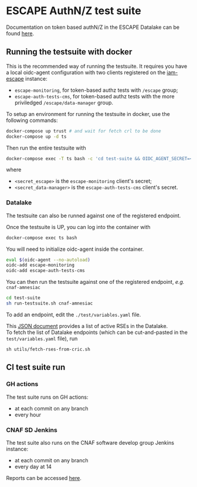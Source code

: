 # ESCAPE AuthN/Z test suite

Documentation on token based authN/Z in the ESCAPE Datalake can be found [here](https://github.com/indigo-iam/escape-docs#token-based-authnz).

## Running the testsuite with docker

This is the recommended way of running the testsuite. It requires you have a local oidc-agent configuration with two clients registered on the [iam-escape](https://iam-escape.cloud.cnaf.infn.it/) instance:

* `escape-monitoring`, for token-based authz tests with `/escape` group;
* `escape-auth-tests-cms`, for token-based authz tests with the more priviledged `/escape/data-manager` group.

To setup an environment for running the testsuite in docker,
use the following commands:

```bash
docker-compose up trust # and wait for fetch crl to be done
docker-compose up -d ts
```

Then run the entire testsuite with

```bash
docker-compose exec -T ts bash -c 'cd test-suite && OIDC_AGENT_SECRET=<secret_escape> OIDC_AGENT_CMS_SECRET=<secret_data-manager> sh ci/run.sh'
```

where 

* `<secret_escape>` is the `escape-monitoring` client's secret;
* `<secret_data-manager>` is the `escape-auth-tests-cms` client's secret.

### Datalake

The testsuite can also be runned against one of the registered endpoint.

Once the testsuite is UP, you can log into the container with

```bash
docker-compose exec ts bash
```

You will need to initialize oidc-agent inside the container.

```bash
eval $(oidc-agent --no-autoload)
oidc-add escape-monitoring
oidc-add escape-auth-tests-cms
```

You can then run the testsuite against one of the registered endpoint, _e.g._ `cnaf-amnesiac`

```bash
cd test-suite
sh run-testsuite.sh cnaf-amnesiac
```

To add an endpoint, edit the `./test/variables.yaml` file.

This [JSON document](https://escape-cric.cern.ch/api/doma/rse/query/?json&preset=doma) provides a list of active RSEs in the Datalake.  
To fetch the list of Datalake endpoints (which can be cut-and-pasted in the `test/variables.yaml` file), run

```console
sh utils/fetch-rses-from-cric.sh
```

## CI test suite run

### GH actions

The test suite runs on GH actions:

- at each commit on any branch
- every hour

### CNAF SD Jenkins

The test suite also runs on the CNAF software develop group Jenkins instance:

- at each commit on any branch
- every day at 14

Reports can be accessed
[here][ts-reports].


[ts-reports]: https://ci.cloud.cnaf.infn.it/view/escape/job/escape-auth-tests/job/main/lastSuccessfulBuild/artifact/reports/reports/latest/joint-report.html
